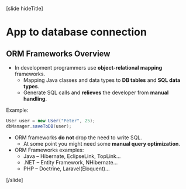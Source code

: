 [slide hideTitle]

# App to database connection

## ORM Frameworks Overview

- In development programmers use **object-relational mapping** frameworks.
  - Mapping Java classes and data types to **DB tables** and **SQL data types**.
  - Generate SQL calls and **relieves** the developer from **manual handling**.

Example:

```Java
User user = new User("Peter", 25);
dbManager.saveToDB(user);
```

- ORM frameworks **do not** drop the need to write SQL.
  - At some point you might need some **manual query optimization**.
- ORM Frameworks examples:
  - Java – Hibernate, EclipseLink, TopLink...
  - .NET – Entity Framework, NHibernate...
  - PHP – Doctrine, Laravel(Eloquent)...

[/slide]